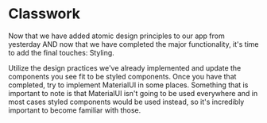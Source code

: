 # Classwork

Now that we have added atomic design principles to our app from yesterday AND now that we have completed the major functionality, it's time to add the final touches: Styling.

Utilize the design practices we've already implemented and update the components you see fit to be styled components. Once you have that completed, try to implement MaterialUI in some places. Something that is important to note is that MaterialUI isn't going to be used everywhere and in most cases styled components would be used instead, so it's incredibly important to become familiar with those.
